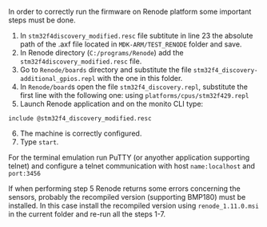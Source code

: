 
In order to correctly run the firmware on Renode platform some important steps must be done.

1. In ```stm32f4discovery_modified.resc``` file subtitute in line 23 the absolute path of the .axf file located in ```MDK-ARM/TEST_RENODE``` folder and save.
2. In Renode directory (```C:/programs/Renode```) add the ```stm32f4discovery_modified.resc``` file.
3. Go to ```Renode/boards``` directory and substitute the file ```stm32f4_discovery-additional_gpios.repl``` with the one in this folder.
4. In ```Renode/board```s open the file ```stm32f4_discovery.repl```, substitute the first line with the following one:
using ```platforms/cpus/stm32f429.repl```
5. Launch Renode application and on the monito CLI type:
```
include @stm32f4_discovery_modified.resc
```
6. The machine is correctly configured.
7. Type ```start```.

For the terminal emulation run PuTTY (or anyother application supporting telnet) and configure a telnet communication with host ```name:localhost``` and ```port:3456``` 

If when performing step 5 Renode returns some errors concerning the sensors, probably the recompiled version (supporting BMP180) must be installed.
In this case install the recompiled version using ```renode_1.11.0.msi``` in the current folder and re-run all the steps 1-7.
